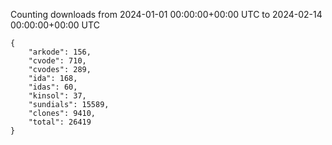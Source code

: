 
Counting downloads from 2024-01-01 00:00:00+00:00 UTC to 2024-02-14 00:00:00+00:00 UTC

```
{
    "arkode": 156,
    "cvode": 710,
    "cvodes": 289,
    "ida": 168,
    "idas": 60,
    "kinsol": 37,
    "sundials": 15589,
    "clones": 9410,
    "total": 26419
}
```
